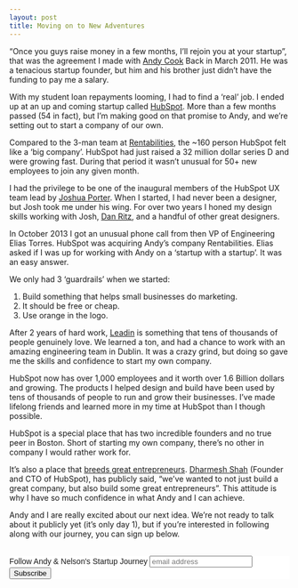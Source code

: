 ```yaml
---
layout: post
title: Moving on to New Adventures
---
```


“Once you guys raise money in a few months, I’ll rejoin you at your startup”, that was the agreement I made with [Andy Cook][1] Back in March 2011. He was a tenacious startup founder, but him and his brother just didn’t have the funding to pay me a salary.

With my student loan repayments looming, I had to find a ‘real’ job. I ended up at an up and coming startup called [HubSpot][2]. More than a few months passed (54 in fact), but I’m making good on that promise to Andy, and we’re setting out to start a company of our own.

Compared to the 3-man team at [Rentabilities][3], the ~160 person HubSpot felt like a ‘big company’. HubSpot had just raised a 32 million dollar series D and were growing fast. During that period it wasn’t unusual for 50+ new employees to join any given month.

I had the privilege to be one of the inaugural members of the HubSpot UX team lead by [Joshua Porter][4]. When I started, I had never been a designer, but Josh took me under his wing. For over two years I honed my design skills working with Josh, [Dan Ritz][5], and a handful of other great designers.

In October 2013 I got an unusual phone call from then VP of Engineering Elias Torres. HubSpot was acquiring Andy’s company Rentabilities. Elias asked if I was up for working with Andy on a ‘startup with a startup’. It was an easy answer.

We only had 3 ‘guardrails’ when we started:

1. Build something that helps small businesses do marketing.
2. It should be free or cheap.
3. Use orange in the logo.

After 2 years of hard work, [Leadin][6] is something that tens of thousands of people genuinely love. We learned a ton, and had a chance to work with an amazing engineering team in Dublin. It was a crazy grind, but doing so gave me the skills and confidence to start my own company.

HubSpot now has over 1,000 employees and it worth over 1.6 Billion dollars and growing. The products I helped design and build have been used by tens of thousands of people to run and grow their businesses. I’ve made lifelong friends and learned more in my time at HubSpot than I though possible.

HubSpot is a special place that has two incredible founders and no true peer in Boston. Short of starting my own company, there’s no other in company I would rather work for.

It’s also a place that [breeds great entrepreneurs][7]. [Dharmesh Shah][8] (Founder and CTO of HubSpot), has publicly said, “we’ve wanted to not just build a great company, but also build some great entrepreneurs”. This attitude is why I have so much confidence in what Andy and I can achieve.

Andy and I are really excited about our next idea. We’re not ready to talk about it publicly yet (it’s only day 1), but if you’re interested in following along with our journey, you can sign up below.

<br>
<link href="//cdn-images.mailchimp.com/embedcode/slim-081711.css" rel="stylesheet" type="text/css">
<style type="text/css">
	#mc_embed_signup{background:#fff; clear:left; font:14px Helvetica,Arial,sans-serif; }
	/* Add your own MailChimp form style overrides in your site stylesheet or in this style block.
	   We recommend moving this block and the preceding CSS link to the HEAD of your HTML file. */
</style>
<div id="mc_embed_signup">
<form action="//gnelsonj.us6.list-manage.com/subscribe/post?u=08208a8f14640e10c7666754e&amp;id=2e5f3192e1" method="post" id="mc-embedded-subscribe-form" name="mc-embedded-subscribe-form" class="validate" target="_blank" novalidate>
    <div id="mc_embed_signup_scroll">
	<label for="mce-EMAIL">Follow Andy &amp; Nelson's Startup Journey</label>
	<input type="email" value="" name="EMAIL" class="email" id="mce-EMAIL" placeholder="email address" required>
    <!-- real people should not fill this in and expect good things - do not remove this or risk form bot signups-->
    <div style="position: absolute; left: -5000px;"><input type="text" name="b_08208a8f14640e10c7666754e_2e5f3192e1" tabindex="-1" value=""></div>
    <div class="clear"><input type="submit" value="Subscribe" name="subscribe" id="mc-embedded-subscribe" class="button"></div>
    </div>
</form>
</div>

[1]: http://twitter.com/andygcook "Andy Cook"
[2]: http://hubspot.com "HubSpot"
[3]: https://angel.co/rentabilities "Rentabilities"
[4]: http://twitter.com/bokardo "Joshua Porter"
[5]: https://twitter.com/danritz "Dan Ritz"
[6]: http://leadin.com "Leadin"
[7]: http://genuinevc.com/archives/2014/12/03/unique-powerful-way-hubspot-mafia-impacting-boston-startups.html "HubSpot Mafia"
[8]: http://twitter.com/dharmesh "Dharmesh Shah"
[9]: http://tettra.co "Tettra"
